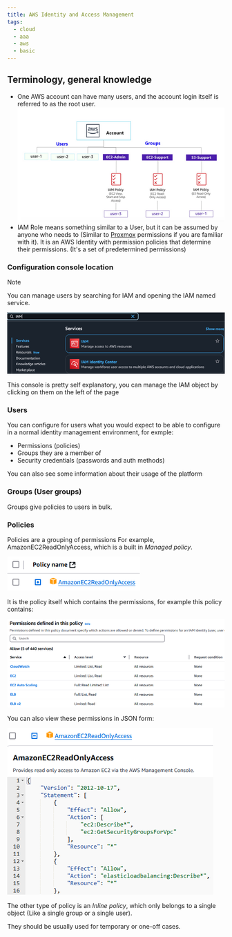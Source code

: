 ```yaml
---
title: AWS Identity and Access Management
tags:
  - cloud
  - aaa
  - aws
  - basic
---
```

Terminology, general knowledge
---
- One AWS account can have many users, and the account login itself is referred to as the root user.
![AWS account with multiple users and groups with policies](../../-%20Attachments/AWS/AWS%20account%20hierarchy.png)
- IAM Role means something similar to a User, but it can be assumed by anyone who needs to (Similar to [Proxmox](../../Linux/Proxmox/Proxmox.md) permissions if you are familiar with it). It is an AWS Identity with permission policies that determine their permissions. (It's a set of predetermined permissions)

### Configuration console location

> [!NOTE]  
> You can manage users by searching for IAM  and opening the IAM named service.

![How to find the IAM management dashboard](../../-%20Attachments/AWS/IAM%20console%20location.png)

This console is pretty self explanatory, you can manage the IAM object by clicking on them on the left of the page


### Users

You can configure for users what you would expect to be able to configure in a normal identity management environment, for exmple:
- Permissions (policies)
- Groups they are a member of
- Security credentials (passwords and auth methods)

You can also see some information about their usage of the platform

### Groups (User groups)

Groups give policies to users in bulk.

### Policies

Policies are a grouping of permissions
For example, AmazonEC2ReadOnlyAccess, which is a built in *Managed policy*.

![Picture of the AmazonEC2ReadOnlyAccess policy](../../-%20Attachments/AWS/Policy%20example.png)

It is the policy itself which contains the permissions, for example this policy contains:

![Permissions inside the AmazonEC2ReadOnlyAccess policy](../../-%20Attachments/AWS/Permissions%20of%20a%20policy.png)

You can also view these permissions in JSON form:

![Policy JSON form](../../-%20Attachments/AWS/JSON%20permission%20form.png)

The other type of policy is an *Inline policy*, which only belongs to a single object (Like a single group or a single user).

They should be usually used for temporary or one-off cases.